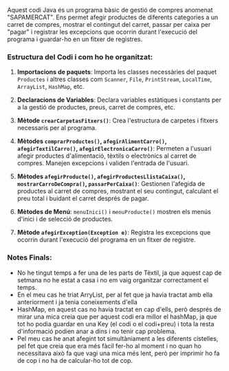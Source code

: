 Aquest codi Java és un programa bàsic de gestió de compres anomenat "SAPAMERCAT". Ens permet afegir productes de diferents categories a un carret de compres, mostrar el contingut del carret, passar per caixa per "pagar" i registrar les excepcions que ocorrin durant l'execució del programa i guardar-ho en un fitxer de registres.

### Estructura del Codi i com ho he organitzat:

1. **Importacions de paquets**: Importa les classes necessàries del paquet `Productes` i altres classes com `Scanner`, `File`, `PrintStream`, `LocalTime`, `ArrayList`, `HashMap`, etc.

2. **Declaracions de Variables**: Declara variables estàtiques i constants per a la gestió de productes, preus, carret de compres, etc.

3. **Mètode `crearCarpetasFitxers()`**: Crea l'estructura de carpetes i fitxers necessaris per al programa.

4. **Mètodes `comprarProductes()`, `afegirAlimentCarro()`, `afegirTextilCarro()`, `afegirElectronicaCarro()`**: Permeten a l'usuari afegir productes d'alimentació, tèxtils o electrònics al carret de compres. Manejen excepcions i validen l'entrada de l'usuari.

5. **Mètodes `afegirProducte()`, `afegirProductesLlistaCaixa()`, `mostrarCarroDeCompra()`, `passarPerCaixa()`**: Gestionen l'afegida de productes al carret de compres, mostrant el seu contingut, calculant el preu total i buidant el carret després de pagar.

6. **Mètodes de Menú**: `menuInici()` i `menuProducte()` mostren els menús d'inici i de selecció de productes.

7. **Mètode `afegirException(Exception e)`**: Registra les excepcions que ocorrin durant l'execució del programa en un fitxer de registre.

### Notes Finals:
- No he tingut temps a fer una de les parts de Tèxtil, ja que aquest cap de setmana no he estat a casa i no em vaig organitzar correctament el temps.
- En el meu cas he triat ArryList, per al fet que ja havia tractat amb ella anteriorment i ja tenia coneixements d'ella
- HashMap, en aquest cas no havia tractat en cap d'ells, però després de mirar una mica creia que per aquest codi era millor el hashMap, ja que tot ho podia guardar en una Key (el codi o el codi+preu) i tota la resta d'informació podien anar a dins i no tenir cap problema.
- Pel meu cas he anat afegint tot simultàniament a les diferents cistelles, pel fet que creia que era més fàcil fer-ho al moment i no quan ho necessitava això fa que vagi una mica més lent, però per imprimir ho fa de cop i no ha de calcular-ho tot de cop.